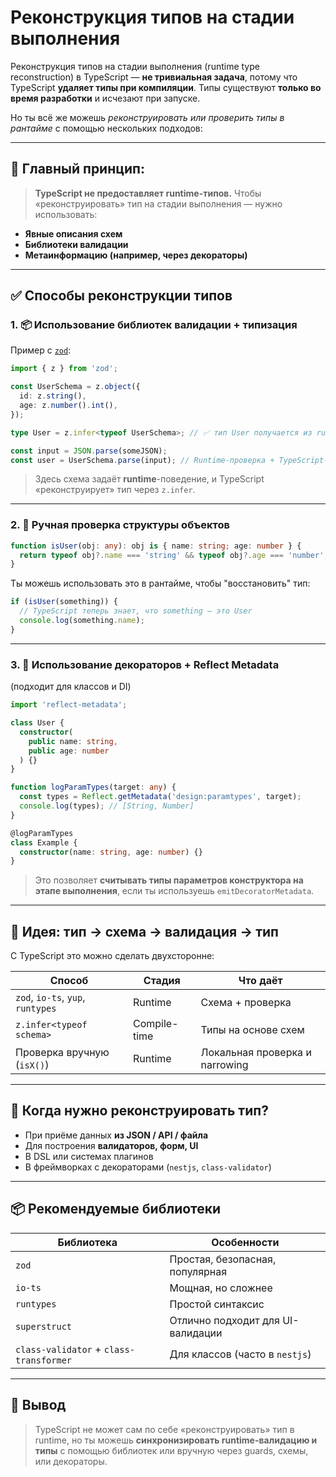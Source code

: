 # Реконструкция типов на стадии выполнения

Реконструкция типов на стадии выполнения (runtime type reconstruction) в TypeScript — **не тривиальная задача**, потому что TypeScript **удаляет типы при компиляции**. Типы существуют **только во время разработки** и исчезают при запуске.

Но ты всё же можешь *реконструировать или проверить типы в рантайме* с помощью нескольких подходов:

---

## 🧠 Главный принцип:

> **TypeScript не предоставляет runtime-типов.**
> Чтобы «реконструировать» тип на стадии выполнения — нужно использовать:

* **Явные описания схем**
* **Библиотеки валидации**
* **Метаинформацию (например, через декораторы)**

---

## ✅ Способы реконструкции типов

### 1. 📦 Использование библиотек валидации + типизация

Пример с [`zod`](https://github.com/colinhacks/zod):

```ts
import { z } from 'zod';

const UserSchema = z.object({
  id: z.string(),
  age: z.number().int(),
});

type User = z.infer<typeof UserSchema>; // ✅ тип User получается из runtime-схемы

const input = JSON.parse(someJSON);
const user = UserSchema.parse(input); // Runtime-проверка + TypeScript-типизация
```

> Здесь схема задаёт **runtime**-поведение, и TypeScript «реконструирует» тип через `z.infer`.

---

### 2. 🧪 Ручная проверка структуры объектов

```ts
function isUser(obj: any): obj is { name: string; age: number } {
  return typeof obj?.name === 'string' && typeof obj?.age === 'number';
}
```

Ты можешь использовать это в рантайме, чтобы "восстановить" тип:

```ts
if (isUser(something)) {
  // TypeScript теперь знает, что something — это User
  console.log(something.name);
}
```

---

### 3. 🧩 Использование декораторов + Reflect Metadata

(подходит для классов и DI)

```ts
import 'reflect-metadata';

class User {
  constructor(
    public name: string,
    public age: number
  ) {}
}

function logParamTypes(target: any) {
  const types = Reflect.getMetadata('design:paramtypes', target);
  console.log(types); // [String, Number]
}

@logParamTypes
class Example {
  constructor(name: string, age: number) {}
}
```

> Это позволяет **считывать типы параметров конструктора на этапе выполнения**, если ты используешь `emitDecoratorMetadata`.

---

## 🔄 Идея: тип → схема → валидация → тип

С TypeScript это можно сделать двухсторонне:

| Способ                            | Стадия       | Что даёт                       |
| --------------------------------- | ------------ | ------------------------------ |
| `zod`, `io-ts`, `yup`, `runtypes` | Runtime      | Схема + проверка               |
| `z.infer<typeof schema>`          | Compile-time | Типы на основе схем            |
| Проверка вручную (`isX()`)        | Runtime      | Локальная проверка и narrowing |

---

## 📌 Когда нужно реконструировать тип?

* При приёме данных **из JSON / API / файла**
* Для построения **валидаторов, форм, UI**
* В DSL или системах плагинов
* В фреймворках с декораторами (`nestjs`, `class-validator`)

---

## 📦 Рекомендуемые библиотеки

| Библиотека                              | Особенности                       |
| --------------------------------------- | --------------------------------- |
| `zod`                                   | Простая, безопасная, популярная   |
| `io-ts`                                 | Мощная, но сложнее                |
| `runtypes`                              | Простой синтаксис                 |
| `superstruct`                           | Отлично подходит для UI-валидации |
| `class-validator` + `class-transformer` | Для классов (часто в `nestjs`)    |

---

## 🏁 Вывод

> TypeScript не может сам по себе «реконструировать» тип в runtime, но ты можешь **синхронизировать runtime-валидацию и типы** с помощью библиотек или вручную через guards, схемы, или декораторы.
